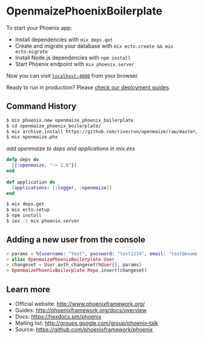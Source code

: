 # OpenmaizePhoenixBoilerplate

To start your Phoenix app:

  * Install dependencies with `mix deps.get`
  * Create and migrate your database with `mix ecto.create && mix ecto.migrate`
  * Install Node.js dependencies with `npm install`
  * Start Phoenix endpoint with `mix phoenix.server`

Now you can visit [`localhost:4000`](http://localhost:4000) from your browser.

Ready to run in production? Please [check our deployment guides](http://www.phoenixframework.org/docs/deployment).

## Command History

```bash
$ mix phoenix.new openmaize_phoenix_boilerplate
$ cd openmaize_phoenix_boilerplate/
$ mix archive.install https://github.com/riverrun/openmaize/raw/master/installer/archives/openmaize_phx-2.8.0.ez
$ mix openmaize.phx
```

*add openmaize to deps and applications in mix.exs*
```elixir
defp deps do
  [{:openmaize, "~> 2.8"}]
end
...
def application do
  [applications: [:logger, :openmaize]]
end
```

```bash
$ mix deps.get
$ mix ecto.setup
$ npm install
$ iex -S mix phoenix.server
```

## Adding a new user from the console

```elixir
> params = %{username: "test", password: "test1234", email: "test@example.com"}
> alias OpenmaizePhoenixBoilerplate.User
> changeset = User.auth_changeset(%User{}, params)
> OpenmaizePhoenixBoilerplate.Repo.insert(changeset)
```

## Learn more

  * Official website: http://www.phoenixframework.org/
  * Guides: http://phoenixframework.org/docs/overview
  * Docs: https://hexdocs.pm/phoenix
  * Mailing list: http://groups.google.com/group/phoenix-talk
  * Source: https://github.com/phoenixframework/phoenix
